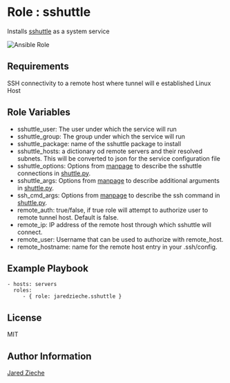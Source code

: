 Role : sshuttle
=========

Installs [sshuttle](https://sshuttle.readthedocs.io/en/stable/index.html) as a system service

![Ansible Role](https://img.shields.io/ansible/role/55708?logo=ansible)

Requirements
------------

SSH connectivity to a remote host where tunnel will e established
Linux Host

Role Variables
--------------

- sshuttle_user: The user under which the service will run
- sshuttle_group: The group under which the service will run
- sshuttle_package: name of the sshuttle package to install
- sshuttle_hosts: a dictionary od remote servers and their resolved subnets. This will be converted to json for the service configuration file
- sshuttle_options: Options from [manpage](https://sshuttle.readthedocs.io/en/stable/manpage.html) to describe the sshuttle connections in [shuttle.py](templates/shuttle.py.j2).
- sshuttle_args: Options from [manpage](https://sshuttle.readthedocs.io/en/stable/manpage.html) to describe additional arguments in [shuttle.py](templates/shuttle.py.j2).
- ssh_cmd_args: Options from [manpage](https://sshuttle.readthedocs.io/en/stable/manpage.html) to describe the ssh command in [shuttle.py](templates/shuttle.py.j2).
- remote_auth: true/false, if true role will attempt to authorize user to remote tunnel host. Default is false.
- remote_ip: IP address of the remote host through which sshuttle will connect.
- remote_user: Username that can be used to authorize with remote_host.
- remote_hostname: name for the remote host entry in your .ssh/config.


Example Playbook
----------------

    - hosts: servers
      roles:
         - { role: jaredzieche.sshuttle }

License
-------

MIT

Author Information
------------------
[Jared Zieche](https://github.com/jaredzieche)
